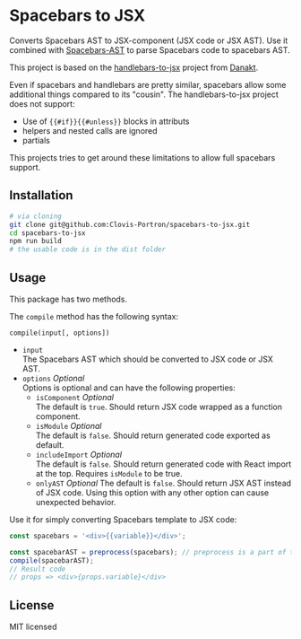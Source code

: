 # Spacebars to JSX

Converts Spacebars AST to JSX-component (JSX code or JSX AST). Use it combined with [Spacebars-AST](https://github.com/Clovis-Portron/spacebars-AST) to parse Spacebars code to spacebars AST. 

This project is based on the [handlebars-to-jsx](https://github.com/danakt/handlebars-to-jsx) project from [Danakt](https://github.com/danakt).

Even if spacebars and handlebars are pretty similar, spacebars allow some additional things compared to its "cousin". 
The handlebars-to-jsx project does not support:

* Use of `{{#if}}{{#unless}}` blocks in attributs
* helpers and nested calls are ignored
* partials 

This projects tries to get around these limitations to allow full spacebars support. 

## Installation

```bash
# via cloning 
git clone git@github.com:Clovis-Portron/spacebars-to-jsx.git
cd spacebars-to-jsx
npm run build 
# the usable code is in the dist folder 
```

## Usage

This package has two methods. 

The `compile` method has the following syntax:

```
compile(input[, options])
```

- `input`  
  The Spacebars AST which should be converted to JSX code or JSX AST.
- `options` _Optional_  
  Options is optional and can have the following properties:
  - `isComponent` _Optional_  
    The default is `true`. Should return JSX code wrapped as a function component.
  - `isModule` _Optional_  
    The default is `false`. Should return generated code exported as default.
  - `includeImport` _Optional_  
    The default is `false`. Should return generated code with React import at the top. Requires `isModule` to be true.
  - `onlyAST` _Optional_ 
    The default is `false`. Should return JSX AST instead of JSX code. Using this option with any other option can cause unexpected behavior. 

Use it for simply converting Spacebars template to JSX code:

```js
const spacebars = '<div>{{variable}}</div>';

const spacebarAST = preprocess(spacebars); // preprocess is a part of the Spacebars-AST project 
compile(spacebarAST);
// Result code
// props => <div>{props.variable}</div>
```

## License

MIT licensed
